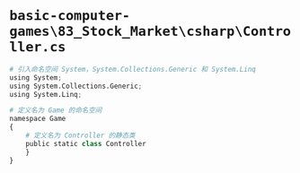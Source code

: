 # `basic-computer-games\83_Stock_Market\csharp\Controller.cs`

```py
# 引入命名空间 System，System.Collections.Generic 和 System.Linq
using System;
using System.Collections.Generic;
using System.Linq;

# 定义名为 Game 的命名空间
namespace Game
{
    # 定义名为 Controller 的静态类
    public static class Controller
    }
}
```